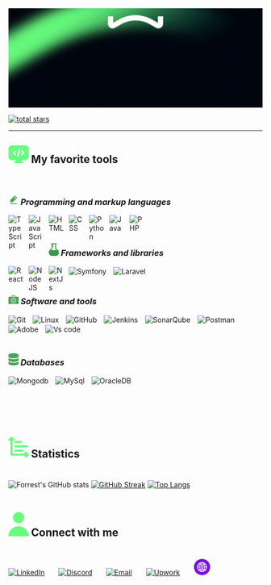 <img src="./icons/wassim.gif" align="center" alt="wassim">

<br>

<!-- <p>TODO : my description</p> -->


<p align="left">
      <a href="https://github.com/wassim249?tab=repositories&sort=stargazers">
         <img alt="total stars" title="Total stars on GitHub" src="https://custom-icon-badges.demolab.com/github/stars/wassim249?color=68FC7F&style=for-the-badge&labelColor=68FC7F&logo=star"/></a>
</p>

---

## <img align="bottom" src="./icons/favorite.svg"  alt="favorite tools" width="40px" /> **My favorite tools**
<br>

### <img align="bottom" src="./icons/programming.svg"  alt="favorite tools" width="20px" /> _Programming and markup languages_
<p>
<img align="left" alt="TypeScript" width="30px" style="padding-right:10px;" src="https://cdn.jsdelivr.net/gh/devicons/devicon/icons/typescript/typescript-plain.svg" />
<img align="left" alt="JavaScript" width="30px" style="padding-right:10px;" src="https://cdn.jsdelivr.net/gh/devicons/devicon/icons/javascript/javascript-plain.svg" />
<img align="left" alt="HTML" width="30px" style="padding-right:10px;" src="https://cdn.jsdelivr.net/gh/devicons/devicon/icons/html5/html5-plain.svg" />
<img align="left" alt="CSS" width="30px" style="padding-right:10px;" src="https://cdn.jsdelivr.net/gh/devicons/devicon/icons/css3/css3-plain.svg" />
<img align="left" alt="Python" width="30px" style="padding-right:10px;" src="https://cdn.jsdelivr.net/gh/devicons/devicon/icons/python/python-plain.svg" />
<img align="left" alt="Java" width="30px" style="padding-right:10px;" src="https://cdn.jsdelivr.net/gh/devicons/devicon/icons/java/java-original.svg"/>
<img align="left" alt="PHP" width="30px" style="padding-right:10px;" src="https://external-content.duckduckgo.com/iu/?u=http%3A%2F%2Fpngimg.com%2Fuploads%2Fphp%2Fphp_PNG18.png&f=1&nofb=1&ipt=b246fb72e4d78b7d8ef05320c1826f444d7f1a6b2bf3bc63e4591eff5aa1b210&ipo=images" />
</p>
<br>

#
### <img align="bottom" src="./icons/frameworks.svg"  alt="favorite tools" width="20px" /> _Frameworks and libraries_
<p>
<img align="left" alt="React" width="30px" style="padding-right:10px;" src="https://cdn.jsdelivr.net/gh/devicons/devicon/icons/react/react-original.svg" />
<img align="left" alt="NodeJS" width="30px" style="padding-right:10px;" src="https://cdn.jsdelivr.net/gh/devicons/devicon/icons/nodejs/nodejs-original.svg" />
<img align="left" alt="NextJs" width="30px" style="padding-right:10px;" src="https://external-content.duckduckgo.com/iu/?u=https%3A%2F%2Fpluspng.com%2Fimg-png%2Fnext-logo-png-build-a-universal-javascript-app-with-next-js-280.png&f=1&nofb=1&ipt=a28f9935c34ca540ddb1f7d67732159d4c59dcacbf024c8b4d6bce45775afcba&ipo=images"/>
<img align="center" alt="Symfony" width="30px" style="padding-right:10px;" src="https://external-content.duckduckgo.com/iu/?u=https%3A%2F%2Fsymfony.com%2Flogos%2Fsymfony_white_03.png&f=1&nofb=1&ipt=1b0f8743e6f3b6998ab8641ab1441258c506a10459df0cf04c10672adbcaa217&ipo=images"/>
<img align="center" alt="Laravel" width="30px" style="padding-right:10px;" src="https://external-content.duckduckgo.com/iu/?u=https%3A%2F%2Flogodix.com%2Flogo%2F2150926.png&f=1&nofb=1&ipt=6c0e614787d286489263332d4523bedad1a3275ca6a6ef17f136b4178acfe0e4&ipo=images"/>
</p>


#
### <img align="bottom" src="./icons/tools.svg"  alt="favorite tools" width="20px" /> _Software and tools_
<img align="center" alt="Git" width="30px" style="padding-right:10px;" src="https://cdn.jsdelivr.net/gh/devicons/devicon/icons/git/git-original.svg" />
<img align="center" alt="Linux" width="30px" style="padding-right:10px;" src="https://cdn.jsdelivr.net/gh/devicons/devicon/icons/linux/linux-original.svg" />
<img align="center" alt="GitHub" width="30px" style="padding-right:10px;" src="https://cdn.jsdelivr.net/gh/devicons/devicon/icons/github/github-original.svg" />
<img align="center" alt="Jenkins" width="30px" style="padding-right:10px;" src="https://external-content.duckduckgo.com/iu/?u=https%3A%2F%2F1.bp.blogspot.com%2F-rQ70BFa26fo%2FXuz5obVh5TI%2FAAAAAAAAVU8%2FsPq_JiH52xUkqk2zFV5wqWrrotaVp2sOACK4BGAsYHg%2Fs1600%2FjenkinsLogo1.png&f=1&nofb=1&ipt=9e4d762d92b1d969f77b1dba1f0860ce4dec67e52b5001cf5b974258c273417d&ipo=images" />
<img align="center" alt="SonarQube" width="80px" style="padding-right:10px;" src="https://external-content.duckduckgo.com/iu/?u=https%3A%2F%2Fwiki.eclipse.org%2Fimages%2F8%2F88%2FSonarqube.png&f=1&nofb=1&ipt=5d4ba4968a050283cb93c52f78ba9cd8292177fc6921bce2bb405e3d20b44e99&ipo=images" />
<img align="center" alt="Postman" width="40px" style="padding-right:10px;" src="https://external-content.duckduckgo.com/iu/?u=http%3A%2F%2Fww1.prweb.com%2Fprfiles%2F2018%2F10%2F05%2F15812110%2Fpostman-logo-vert-2018.png&f=1&nofb=1&ipt=da17c254981ef1502c2b24777491b17ba8fd334d0b89425358f3584724dc5c61&ipo=images" />
<img align="center" alt="Adobe" width="40px" style="padding-right:10px;" src="https://external-content.duckduckgo.com/iu/?u=https%3A%2F%2Flogos-world.net%2Fwp-content%2Fuploads%2F2020%2F06%2FAdobe-Emblem.png&f=1&nofb=1&ipt=53802f7654438a8c862679ea5287c26d122e91109c3375032d65c4e3ee769a29&ipo=images" />
<img align="center" alt="Vs code" width="40px" style="padding-right:10px;" src="https://external-content.duckduckgo.com/iu/?u=https%3A%2F%2Fmobilemancerblog.blob.core.windows.net%2Fblog%2F2020%2F08%2Fvs-code-logo-transp.png&f=1&nofb=1&ipt=0a06a119a2ddf372cbb72abbcaa1e17701fd43c45af9431110b4b3d19727c8b0&ipo=images" />
<br>

#
### <img align="bottom" src="./icons/db.svg"  alt="favorite tools" width="20px" /> _Databases_

<img align="center" alt="Mongodb" width="40px" style="padding-right:10px;" src="https://external-content.duckduckgo.com/iu/?u=http%3A%2F%2Fpluspng.com%2Fimg-png%2Flogo-mongodb-png-mongo-db-badge-sticker-600.png&f=1&nofb=1&ipt=76d99bda01daade91b809080cf65df4bc02bed76c044487ca576ad8f1efb3f70&ipo=images" />
<img align="center" alt="MySql" width="40px" style="padding-right:10px;" src="https://external-content.duckduckgo.com/iu/?u=https%3A%2F%2Flogos-download.com%2Fwp-content%2Fuploads%2F2016%2F05%2FMySQL_logo_logotype.png&f=1&nofb=1&ipt=184f61c38e0b0a3b765d1f025d91cd861ca160f641ba19052944b6a1fdb09f46&ipo=images" />
<img align="center" alt="OracleDB" width="40px" style="padding-right:10px;" src="https://external-content.duckduckgo.com/iu/?u=https%3A%2F%2Fallvectorlogo.com%2Fimg%2F2017%2F02%2Foracle-database-logo.png&f=1&nofb=1&ipt=cb67ccced94b52fb6d949fbe9c5826ab7a72be8874f95f9697b2a9b9d227f608&ipo=images" />
<br>

#
<br>
<br>

## <img align="bottom" src="./icons/stats.svg"  alt="favorite tools" width="40px" />  **Statistics**
#
![Forrest's GitHub stats](https://github-readme-stats.vercel.app/api?username=wassim249&show_icons=true&theme=vue-dark&border_color=3DA47A&border_radius=8)
[![GitHub Streak](https://streak-stats.demolab.com?user=wassim249&theme=vue-dark&border_radius=8&border=3DA47A)](https://git.io/streak-stats)
[![Top Langs](https://github-readme-stats.vercel.app/api/top-langs/?username=wassim249&theme=vue-dark)](https://github.com/anuraghazra/github-readme-stats)
<br>
<br>

## <img align="bottom" src="./icons/connect.svg"  alt="Connect with me" width="40px" /> **Connect with me**
#

<p align="left">
  <a href="https://www.linkedin.com/in/wassim-elbakkouri"><img width="32px" alt="LinkedIn" title="LinkedIn" src="https://external-content.duckduckgo.com/iu/?u=https%3A%2F%2Fcdn.freebiesupply.com%2Flogos%2Flarge%2F2x%2Flinkedin-icon-logo-png-transparent.png&f=1&nofb=1&ipt=70eafae67dc9cf5578cf9ae4999ed76fadde13dd88444613f5707ea9963dc646&ipo=images"/></a>
  &#8287;&#8287;&#8287;&#8287;&#8287;
  <a href="https://www.linkedin.com/in/wassim-elbakkouri"><img width="32px" alt="Discord" title="Discord" src="https://external-content.duckduckgo.com/iu/?u=https%3A%2F%2Fpnggrid.com%2Fwp-content%2Fuploads%2F2021%2F05%2FDiscord-Logo-Circle-2048x2048.png&f=1&nofb=1&ipt=5c1cbd090a4a3a351040319335bd21d68ae8a556fd900315a58379d6820448fc&ipo=images"/></a>
  &#8287;&#8287;&#8287;&#8287;&#8287;
  <a href="mailto:wassim.elbakkouri@yahoo.com"><img width="32px" alt="Email" title="Email" src="https://external-content.duckduckgo.com/iu/?u=https%3A%2F%2Fcdn3.iconfinder.com%2Fdata%2Ficons%2Fminimal-utility%2F512%2Fmail.png&f=1&nofb=1&ipt=78f5234f1d818257e112a1d819c26d6ffb0666ae199eac7e8ca786f349d0289b&ipo=images"/></a>
  &#8287;&#8287;&#8287;&#8287;&#8287;
  <a href="https://www.upwork.com/freelancers~016a67fdc91b0862ae?viewMode=1"><img width="32px" alt="Upwork" title="Upwork" src="https://external-content.duckduckgo.com/iu/?u=https%3A%2F%2Fsoftonix.org%2Fimg%2Fupwork-small-logo.png&f=1&nofb=1&ipt=0290802d44c9e402ddc4ae6356ce4248ab171d76cf690c665465f75898df5bd7&ipo=images"/></a>
  &#8287;&#8287;&#8287;&#8287;&#8287;
  <a href="#"><img width="32px" alt="Website" title="Website" src="./icons/webste.svg"/></a>
  &#8287;&#8287;&#8287;&#8287;&#8287;
  

  
</p>

#

[website]: https://fkcodes.com
